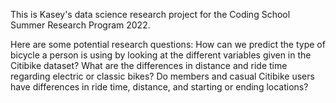 This is Kasey's data science research project for the Coding School Summer Research Program 2022.

Here are some potential research questions: 
How can we predict the type of bicycle a person is using by looking at the different variables given in the Citibike dataset?
What are the differences in distance and ride time regarding electric or classic bikes?
Do members and casual Citibike users have differences in ride time, distance, and starting or ending locations?